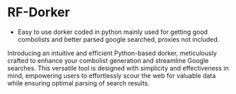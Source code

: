# RF-Dorker
+ Easy to use dorker coded in python mainly used for getting good combolists and better parsed google searched, proxies not included.

Introducing an intuitive and efficient Python-based dorker, meticulously crafted to enhance your combolist generation and streamline Google searches. This versatile tool is designed with simplicity and effectiveness in mind, empowering users to effortlessly scour the web for valuable data while ensuring optimal parsing of search results.
